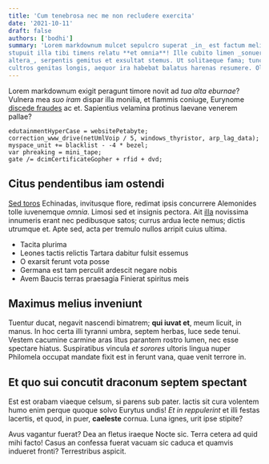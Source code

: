 ```yaml
---
title: 'Cum tenebrosa nec me non recludere exercita'
date: '2021-10-11'
draft: false
authors: ['bodhi']
summary: 'Lorem markdownum mulcet sepulcro superat _in_ est factum meliore ignarus in
stupuit illa tibi timens relatu **et omnia**! Ille cubito limen _sonuere
altera_, serpentis gemitus et exsultat stemus. Ut solitaeque fama; tunc suo est
cultros genitas longis, aequor ira habebat balatus harenas resumere. Olor quae'
---
```


Lorem markdownum exigit peragunt timore novit ad _tua alta eburnae_? Vulnera mea
_suo iram_ dispar illa monilia, et flammis coniuge, Eurynome [discede
fraudes](http://sine.org/aurorae) ac et. Sapientius velamina protinus laevane
venerem pallae?

    edutainmentHyperCase = websitePetabyte;
    correction_www_drive(netUmlVoip / 5, windows_thyristor, arp_lag_data);
    myspace_unit += blacklist - -4 * bezel;
    var phreaking = mini_tape;
    gate /= dcimCertificateGopher + rfid + dvd;

## Citus pendentibus iam ostendi

[Sed toros](http://www.citharae-modo.org/) Echinadas, invitusque flore, redimat
ipsis concurrere Alemonides tolle iuvenemque _omnia_. Limosi sed et insignis
pectora. Ait [illa](http://niger.net/) novissima innumeris erant nec pedibusque
satos; currus ardua lecte nemus; dictis utrumque et. Apte sed, acta per tremulo
nullos arripit cuius ultima.

- Tacita plurima
- Leones tactis relictis Tartara dabitur fulsit essemus
- O exarsit ferunt vota posse
- Germana est tam perculit ardescit negare nobis
- Avem Baucis terras praesagia Finierat spiritus meis

## Maximus melius inveniunt

Tuentur ducat, negavit nascendi bimatrem; **qui iuvat et**, meum licuit, in
manus. In hoc certa illi tyranni umbra, septem herbas, luce sede tenui. Vestem
cacumine carmine aras litus parantem rostro lumen, nec esse spectare hiatus.
Suspiratibus vincula _et sorores_ ultoris lingua nuper Philomela occupat mandate
fixit est in ferunt vana, quae venit terrore in.

## Et quo sui concutit draconum septem spectant

Est est orabam viaeque celsum, si parens sub pater. Iactis sit cura volentem
humo enim perque quoque solvo Eurytus undis! _Et in reppulerint_ et illi festas
lacertis, et quod, in puer, **caeleste** cornua. Luna ignes, urit ipse stipite?

Avus vagantur fuerat? Dea an fletus iraeque Nocte sic. Terra cetera ad quid mihi
facto! Casus an confessa fuerat vacuam sic caduca et quamvis indueret fronti?
Terrestribus aspicit.
